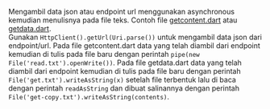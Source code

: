 Mengambil data json atau endpoint url menggunakan asynchronous kemudian menulisnya pada file teks. 
Contoh file [getcontent.dart](https://github.com/Fourthten/praxis-academy/blob/master/novice/01-05/kasus/getcontent.dart) 
atau [getdata.dart](https://github.com/Fourthten/praxis-academy/blob/master/novice/01-05/kasus/getdata.dart).\
Gunakan `HttpClient().getUrl(Uri.parse())` untuk mengambil data json dari endpoint/url. 
Pada file getcontent.dart data yang telah diambil dari endpoint kemudian di tulis pada file baru dengan perintah `pipe(new File('read.txt').openWrite())`. 
Pada file getdata.dart data yang telah diambil dari endpoint kemudian di tulis pada file baru dengan perintah `File('get.txt').writeAsString(x)` 
setelah file terbentuk lalu di baca dengan perintah `readAsString` dan dibuat salinannya dengan perintah `File('get-copy.txt').writeAsString(contents)`.